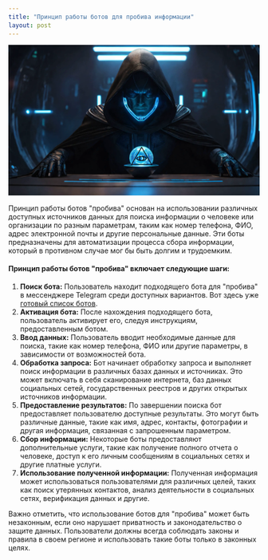 ```yaml
---
title: "Принцип работы ботов для пробива информации"
layout: post
---
```


![Swiss Alps](/images/Eye_of_God.webp)

Принцип работы ботов "пробива" основан на использовании различных доступных источников данных для поиска информации о человеке или организации по разным параметрам, таким как номер телефона, ФИО, адрес электронной почты и другие персональные данные. Эти боты предназначены для автоматизации процесса сбора информации, который в противном случае мог бы быть долгим и трудоемким.


#### Принцип работы ботов "пробива" включает следующие шаги: <a href="#n8dj" id="n8dj"></a>

1. **Поиск бота:** Пользователь находит подходящего бота для "пробива" в мессенджере Telegram среди доступных вариантов. Вот здесь уже [готовый список ботов](https://gebutcher.github.io/boti-probiva-osint/).
2. **Активация бота:** После нахождения подходящего бота, пользователь активирует его, следуя инструкциям, предоставленным ботом.
3. **Ввод данных:** Пользователь вводит необходимые данные для поиска, такие как номер телефона, ФИО или другие параметры, в зависимости от возможностей бота.
4. **Обработка запроса:** Бот начинает обработку запроса и выполняет поиск информации в различных базах данных и источниках. Это может включать в себя сканирование интернета, баз данных социальных сетей, государственных реестров и других открытых источников информации.
5. **Предоставление результатов:** По завершении поиска бот предоставляет пользователю доступные результаты. Это могут быть различные данные, такие как имя, адрес, контакты, фотографии и другая информация, связанная с запрошенным параметром.
6. **Сбор информации:** Некоторые боты предоставляют дополнительные услуги, такие как получение полного отчета о человеке, доступ к его личным сообщениям в социальных сетях и другие платные услуги.
7. **Использование полученной информации:** Полученная информация может использоваться пользователями для различных целей, таких как поиск утерянных контактов, анализ деятельности в социальных сетях, верификация данных и другие.

Важно отметить, что использование ботов для "пробива" может быть незаконным, если оно нарушает приватность и законодательство о защите данных. Пользователи должны всегда соблюдать законы и правила в своем регионе и использовать такие боты только в законных целях.
